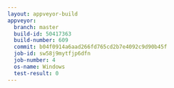 ```yaml
---
layout: appveyor-build
appveyor:
  branch: master
  build-id: 50417363
  build-number: 609
  commit: b04f0914a6aad266fd765cd2b7e4092c9d90b45f
  job-id: sw58j9mytfjp6dfn
  job-number: 4
  os-name: Windows
  test-result: 0
---
```

